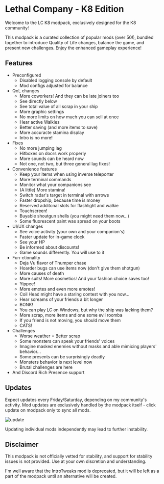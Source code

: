 # Lethal Company - K8 Edition

Welcome to the LC K8 modpack, exclusively designed for the K8 community!

This modpack is a curated collection of popular mods (over 50!), bundled together to introduce Quality of Life changes, balance the game, and present new challenges. Enjoy the enhanced gameplay experience!

## Features

- Preconfigured
    - Disabled logging console by default
    - Mod configs adjusted for balance
- QoL changes
    - More coworkers! And they can be late joiners too
    - See directly below
    - See total value of all scrap in your ship
    - More graphic settings
    - No more limits on how much you can sell at once
    - Hear active Walkies
    - Better saving (and more items to save)
    - More accuracte stamina display
    - Intro is no more!
- Fixes
    - No more jumping lag
    - Hitboxes on doors work properly
    - More sounds can be heard now
    - Not one, not two, but three general lag fixes! 
- Convenience features
    - Keep your items when using inverse teleporter
    - More terminal commands
    - Monitor what your companions see
    - (A little) More stamina!
    - Switch radar's target in terminal with arrows
    - Faster dropship, because time is money
    - Reserved additonal slots for flashlight and walkie
    - Touchscreen!
    - Buyable shoutgun shells (you might need them now...)
    - Some fluorescent paint was spread on your boots
- UI/UX changes
    - See voice activity (your own and your companion's)
    - Faster update for in-game clock
    - See your HP
    - Be informed about discounts!
    - Game sounds differently. You will use to it
- Fun-ctionality
    - Deja Vu flavor of Thumper chase
    - Hoarder bugs can use items now (don't give them shotgun)
    - More causes of death
    - More suits! More cosmetics! And your fashion choice saves too!
    - Yippee!
    - More emotes and even more emotes!
    - Coil Head might have a staring contest with you now...
    - Hear screams of your friends a bit longer
    - BONK!
    - You can play LC on Windows, but why the ship was lacking them?
    - More scrap, more items and one some evil roomba
    - If you friend is not moving, you should move them
    - CATS!
- Challenges
    - Worse weather = Better scrap
    - Some monsters can speak your friends' voices
    - Imagine masked enemies without masks and able mimicing players' behavior...
    - Some presents can be surprisingly deadly
    - Monsters behavior is next level now
    - Brutal challenges are here
- And Discord Rich Presence support

## Updates

Expect updates every Friday/Saturday, depending on my community's activity. Mod updates are exclusively handled by the modpack itself - click update on modpack only to sync all mods.

![update](https://i.imgur.com/Gl5T4po.png)

Updating individual mods independently may lead to further instability.

## Disclaimer

This modpack is not officially vetted for stability, and support for stability issues is not provided. Use at your own discretion and understanding.

I'm well aware that the IntroTweaks mod is deprecated, but it will be left as a part of the modpack until an alternative will be created.
